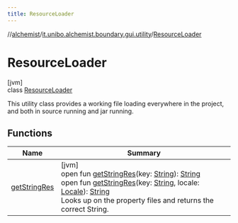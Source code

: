 ```yaml
---
title: ResourceLoader
---
```

//[alchemist](../../../index.html)/[it.unibo.alchemist.boundary.gui.utility](../index.html)/[ResourceLoader](index.html)



# ResourceLoader



[jvm]\
class [ResourceLoader](index.html)

This utility class provides a working file loading everywhere in the project, and both in source running and jar running.



## Functions


| Name | Summary |
|---|---|
| [getStringRes](get-string-res.html) | [jvm]<br>open fun [getStringRes](get-string-res.html)(key: [String](https://docs.oracle.com/javase/8/docs/api/java/lang/String.html)): [String](https://docs.oracle.com/javase/8/docs/api/java/lang/String.html)<br>open fun [getStringRes](get-string-res.html)(key: [String](https://docs.oracle.com/javase/8/docs/api/java/lang/String.html), locale: [Locale](https://docs.oracle.com/javase/8/docs/api/java/util/Locale.html)): [String](https://docs.oracle.com/javase/8/docs/api/java/lang/String.html)<br>Looks up on the property files and returns the correct String. |

